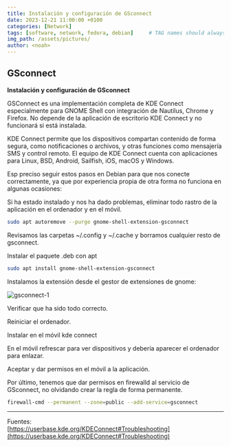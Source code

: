 ```yaml
---
title: Instalación y configuración de GSconnect
date: 2023-12-21 11:00:00 +0100
categories: [Network]
tags: [software, network, fedora, debian]     # TAG names should always be lowercase
img_path: /assets/pictures/
author: <noah>
---
```

## GSconnect  

**Instalación y configuración de GSconnect**

GSConnect es una implementación completa de KDE Connect especialmente para GNOME Shell con integración de Nautilus, Chrome y Firefox.  No depende de la aplicación de escritorio KDE Connect y no funcionará si está instalada.

KDE Connect permite que los dispositivos compartan contenido de forma segura, como notificaciones o archivos, y otras funciones como mensajería SMS y control remoto.  El equipo de KDE Connect cuenta con aplicaciones para Linux, BSD, Android, Sailfish, iOS, macOS y Windows.

Esp preciso seguir estos pasos en Debian para que nos conecte correctamente, ya que por experiencia propia de otra forma no funciona en algunas ocasiones:

Si ha estado instalado y nos ha dado problemas, eliminar todo rastro de la aplicación en el ordenador y en el móvil.

``` bash
sudo apt autoremove --purge gnome-shell-extension-gsconnect
```
Revisamos las carpetas ~/.config y ~/.cache y borramos cualquier resto de gsconnect.

Instalar el paquete .deb con apt

``` bash
sudo apt install gnome-shell-extension-gsconnect
```

Instalamos la extensión desde el gestor de extensiones de gnome:

![gsconnect-1](gsconnect-1.png)

Verificar que ha sido todo correcto.  

Reiniciar el ordenador.  

Instalar en el móvil kde connect  

En el móvil refrescar para ver dispositivos y debería aparecer el ordenador para enlazar.  

Aceptar y dar permisos en el móvil a la aplicación.  

Por último, tenemos que dar permisos en firewalld al servicio de GSconnect, no olvidando crear la regla de forma permanente.

``` bash
firewall-cmd --permanent --zone=public --add-service=gsconnect
```

***
Fuentes:  
[https://userbase.kde.org/KDEConnect#Troubleshooting](https://userbase.kde.org/KDEConnect#Troubleshooting)

